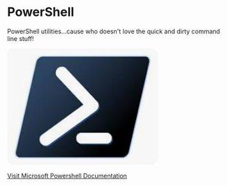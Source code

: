 # PowerShell
PowerShell utilities...cause who doesn't love the quick and dirty command line stuff!

![Certificate Image](https://github.com/WakeSurfin1/PowerShell/raw/master/powershellicon.jpg)

[Visit Microsoft Powershell Documentation](https://learn.microsoft.com/en-us/powershell/)
